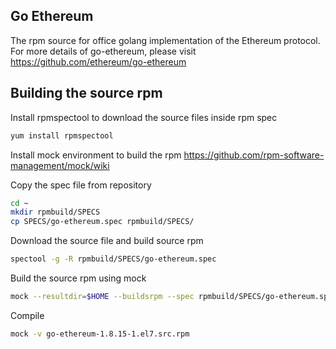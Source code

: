 ## Go Ethereum

The rpm source for office golang implementation of the Ethereum protocol.
For more details of go-ethereum, please visit https://github.com/ethereum/go-ethereum

## Building the source rpm

Install rpmspectool to download the source files inside rpm spec
```bash
yum install rpmspectool
```

Install mock environment to build the rpm
https://github.com/rpm-software-management/mock/wiki

Copy the spec file from repository
```bash
cd ~
mkdir rpmbuild/SPECS
cp SPECS/go-ethereum.spec rpmbuild/SPECS/
```

Download the source file and build source rpm
```bash
spectool -g -R rpmbuild/SPECS/go-ethereum.spec
```

Build the source rpm using mock
```bash
mock --resultdir=$HOME --buildsrpm --spec rpmbuild/SPECS/go-ethereum.spec --sources rpmbuild/SOURCES -v
```

Compile
```bash
mock -v go-ethereum-1.8.15-1.el7.src.rpm
```

